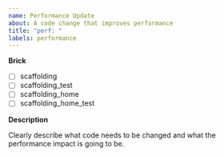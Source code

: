 ```yaml
---
name: Performance Update
about: A code change that improves performance
title: "perf: "
labels: performance
---
```


**Brick**

<!--- Put an `x` in all the boxes that apply: -->

- [ ] scaffolding
- [ ] scaffolding_test
- [ ] scaffolding_home
- [ ] scaffolding_home_test

**Description**

Clearly describe what code needs to be changed and what the performance impact is going to be.
